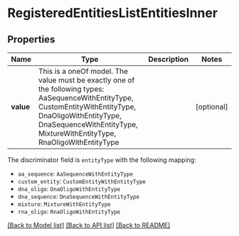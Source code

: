 # RegisteredEntitiesListEntitiesInner



## Properties
Name | Type | Description | Notes
------------ | ------------- | ------------- | -------------
**value** | This is a oneOf model. The value must be exactly one of the following types: AaSequenceWithEntityType, CustomEntityWithEntityType, DnaOligoWithEntityType, DnaSequenceWithEntityType, MixtureWithEntityType, RnaOligoWithEntityType |  | [optional] 

The discriminator field is `entityType` with the following mapping:
 - `aa_sequence`: `AaSequenceWithEntityType`
 - `custom_entity`: `CustomEntityWithEntityType`
 - `dna_oligo`: `DnaOligoWithEntityType`
 - `dna_sequence`: `DnaSequenceWithEntityType`
 - `mixture`: `MixtureWithEntityType`
 - `rna_oligo`: `RnaOligoWithEntityType`



[[Back to Model list]](../README.md#models) [[Back to API list]](../README.md#api-endpoints) [[Back to README]](../README.md)


